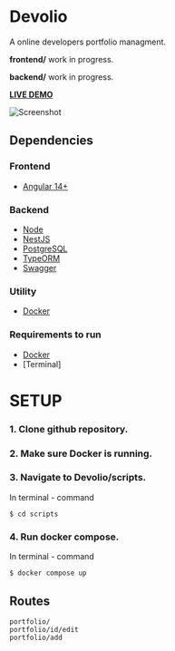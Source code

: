 # Devolio

A online developers portfolio managment.

 **frontend/** work in progress.

 **backend/** work in progress.

**[LIVE DEMO](https://devoliofront.fly.dev/)**

![Screenshot](https://ik.imagekit.io/spcx0yizw/Zrzut_ekranu_2023-04-21_160857.png?updatedAt=1682086163420)


## **Dependencies**

### **Frontend**
- [Angular 14+](https://angular.io/)

### **Backend**
- [Node](https://nodejs.org/en/)
- [NestJS](https://nestjs.com/)
- [PostgreSQL](https://www.postgresql.org/)
- [TypeORM](https://typeorm.io/)
- [Swagger](https://swagger.io/)


### **Utility**
- [Docker](https://www.docker.com/)


### **Requirements to run**
- [Docker](https://www.docker.com/)
- [Terminal]


# **SETUP**

### **1. Clone github repository.**

### **2. Make sure Docker is running.**

### **3. Navigate to Devolio/scripts.**

In terminal - command
```
$ cd scripts
```
### **4. Run docker compose.**

In terminal - command
```
$ docker compose up
```

## Routes
```
portfolio/
portfolio/id/edit
portfolio/add
